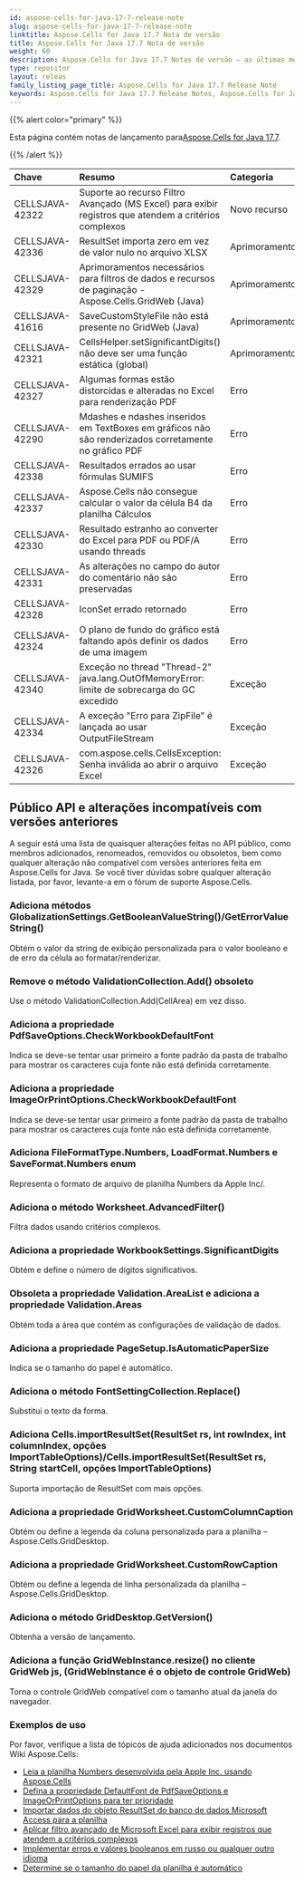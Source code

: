 ```yaml
---
id: aspose-cells-for-java-17-7-release-note
slug: aspose-cells-for-java-17-7-release-note
linktitle: Aspose.Cells for Java 17.7 Nota de versão
title: Aspose.Cells for Java 17.7 Nota de versão
weight: 60
description: Aspose.Cells for Java 17.7 Notas de versão – as últimas melhorias, novos recursos e correções
type: repositor
layout: releas
family_listing_page_title: Aspose.Cells for Java 17.7 Release Note
keywords: Aspose.Cells for Java 17.7 Release Notes, Aspose.Cells for Java 17.7 updates and fixe
---
```

{{% alert color="primary" %}} 

 Esta página contém notas de lançamento para[Aspose.Cells for Java 17.7](https://releases.aspose.com/cells/java/new-releases/aspose.cells-for-java-17.7/).

{{% /alert %}} 

|**Chave**|**Resumo**|**Categoria**|
| :- | :- | :- |
|CELLSJAVA-42322|Suporte ao recurso Filtro Avançado (MS Excel) para exibir registros que atendem a critérios complexos|Novo recurso|
|CELLSJAVA-42336|ResultSet importa zero em vez de valor nulo no arquivo XLSX|Aprimoramento|
|CELLSJAVA-42329|Aprimoramentos necessários para filtros de dados e recursos de paginação - Aspose.Cells.GridWeb (Java)|Aprimoramento|
|CELLSJAVA-41616|SaveCustomStyleFile não está presente no GridWeb (Java)|Aprimoramento|
|CELLSJAVA-42321|CellsHelper.setSignificantDigits() não deve ser uma função estática (global)|Aprimoramento|
|CELLSJAVA-42327|Algumas formas estão distorcidas e alteradas no Excel para renderização PDF|Erro|
|CELLSJAVA-42290|Mdashes e ndashes inseridos em TextBoxes em gráficos não são renderizados corretamente no gráfico PDF|Erro|
|CELLSJAVA-42338|Resultados errados ao usar fórmulas SUMIFS|Erro|
|CELLSJAVA-42337|Aspose.Cells não consegue calcular o valor da célula B4 da planilha Cálculos|Erro|
|CELLSJAVA-42330|Resultado estranho ao converter do Excel para PDF ou PDF/A usando threads|Erro|
|CELLSJAVA-42331|As alterações no campo do autor do comentário não são preservadas|Erro|
|CELLSJAVA-42328|IconSet errado retornado|Erro|
|CELLSJAVA-42324|O plano de fundo do gráfico está faltando após definir os dados de uma imagem|Erro|
|CELLSJAVA-42340|Exceção no thread "Thread-2" java.lang.OutOfMemoryError: limite de sobrecarga do GC excedido|Exceção|
|CELLSJAVA-42334|A exceção "Erro para ZipFile" é lançada ao usar OutputFileStream|Exceção|
|CELLSJAVA-42326|com.aspose.cells.CellsException: Senha inválida ao abrir o arquivo Excel|Exceção|
##  **Público API e alterações incompatíveis com versões anteriores**
A seguir está uma lista de quaisquer alterações feitas no API público, como membros adicionados, renomeados, removidos ou obsoletos, bem como qualquer alteração não compatível com versões anteriores feita em Aspose.Cells for Java. Se você tiver dúvidas sobre qualquer alteração listada, por favor, levante-a em o fórum de suporte Aspose.Cells.
###  **Adiciona métodos GlobalizationSettings.GetBooleanValueString()/GetErrorValueString()**
Obtém o valor da string de exibição personalizada para o valor booleano e de erro da célula ao formatar/renderizar.
###  **Remove o método ValidationCollection.Add() obsoleto**
Use o método ValidationCollection.Add(CellArea) em vez disso.
###  **Adiciona a propriedade PdfSaveOptions.CheckWorkbookDefaultFont**
Indica se deve-se tentar usar primeiro a fonte padrão da pasta de trabalho para mostrar os caracteres cuja fonte não está definida corretamente.
###  **Adiciona a propriedade ImageOrPrintOptions.CheckWorkbookDefaultFont**
Indica se deve-se tentar usar primeiro a fonte padrão da pasta de trabalho para mostrar os caracteres cuja fonte não está definida corretamente.
###  **Adiciona FileFormatType.Numbers, LoadFormat.Numbers e SaveFormat.Numbers enum**
Representa o formato de arquivo de planilha Numbers da Apple Inc/.
###  **Adiciona o método Worksheet.AdvancedFilter()**
Filtra dados usando critérios complexos.
###  **Adiciona a propriedade WorkbookSettings.SignificantDigits**
Obtém e define o número de dígitos significativos.
###  **Obsoleta a propriedade Validation.AreaList e adiciona a propriedade Validation.Areas**
Obtém toda a área que contém as configurações de validação de dados.
###  **Adiciona a propriedade PageSetup.IsAutomaticPaperSize**
Indica se o tamanho do papel é automático.
###  **Adiciona o método FontSettingCollection.Replace()**
Substitui o texto da forma.
###  **Adiciona Cells.importResultSet(ResultSet rs, int rowIndex, int columnIndex, opções ImportTableOptions)/Cells.importResultSet(ResultSet rs, String startCell, opções ImportTableOptions)**
Suporta importação de ResultSet com mais opções.
###  **Adiciona a propriedade GridWorksheet.CustomColumnCaption**
Obtém ou define a legenda da coluna personalizada para a planilha – Aspose.Cells.GridDesktop.
###  **Adiciona a propriedade GridWorksheet.CustomRowCaption**
Obtém ou define a legenda de linha personalizada da planilha – Aspose.Cells.GridDesktop.
###  **Adiciona o método GridDesktop.GetVersion()**
Obtenha a versão de lançamento.
###  **Adiciona a função GridWebInstance.resize() no cliente GridWeb js, (GridWebInstance é o objeto de controle GridWeb)**
Torna o controle GridWeb compatível com o tamanho atual da janela do navegador.


###  **Exemplos de uso**
Por favor, verifique a lista de tópicos de ajuda adicionados nos documentos Wiki Aspose.Cells:

- [Leia a planilha Numbers desenvolvida pela Apple Inc. usando Aspose.Cells](https://docs.aspose.com/cells/java/read-numbers-spreadsheet-developed-by-apple-inc-using-aspose-cells/)
- [Defina a propriedade DefaultFont de PdfSaveOptions e ImageOrPrintOptions para ter prioridade](https://docs.aspose.com/cells/java/set-defaultfont-property-of-pdfsaveoptions-and-imageorprintoptions-to-have-priority/)
- [Importar dados do objeto ResultSet do banco de dados Microsoft Access para a planilha](https://docs.aspose.com/cells/java/import-data-from-microsoft-access-database-resultset-object-to-the-worksheet/)
- [Aplicar filtro avançado de Microsoft Excel para exibir registros que atendem a critérios complexos](https://docs.aspose.com/cells/java/apply-advanced-filter-of-microsoft-excel-to-display-records-meeting-complex-criteria/)
- [Implementar erros e valores booleanos em russo ou qualquer outro idioma](https://docs.aspose.com/cells/java/implement-errors-and-boolean-value-in-russian-or-any-other-language/)
- [Determine se o tamanho do papel da planilha é automático](https://docs.aspose.com/cells/java/determine-if-paper-size-of-worksheet-is-automatic/)


